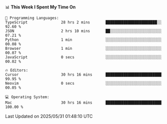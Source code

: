 <!--START_SECTION:waka-->
📊 **This Week I Spent My Time On** 

```text
💬 Programming Languages: 
TypeScript               28 hrs 2 mins       ███████████████████████░░   92.60 % 
JSON                     2 hrs 10 mins       ██░░░░░░░░░░░░░░░░░░░░░░░   07.21 % 
Python                   1 min               ░░░░░░░░░░░░░░░░░░░░░░░░░   00.08 % 
Browser                  1 min               ░░░░░░░░░░░░░░░░░░░░░░░░░   00.07 % 
JavaScript               0 secs              ░░░░░░░░░░░░░░░░░░░░░░░░░   00.02 % 

🔥 Editors: 
Cursor                   30 hrs 16 mins      █████████████████████████   99.95 % 
Neovim                   0 secs              ░░░░░░░░░░░░░░░░░░░░░░░░░   00.05 % 

💻 Operating System: 
Mac                      30 hrs 16 mins      █████████████████████████   100.00 % 
```


 Last Updated on 2025/05/31 01:48:10 UTC
<!--END_SECTION:waka-->
